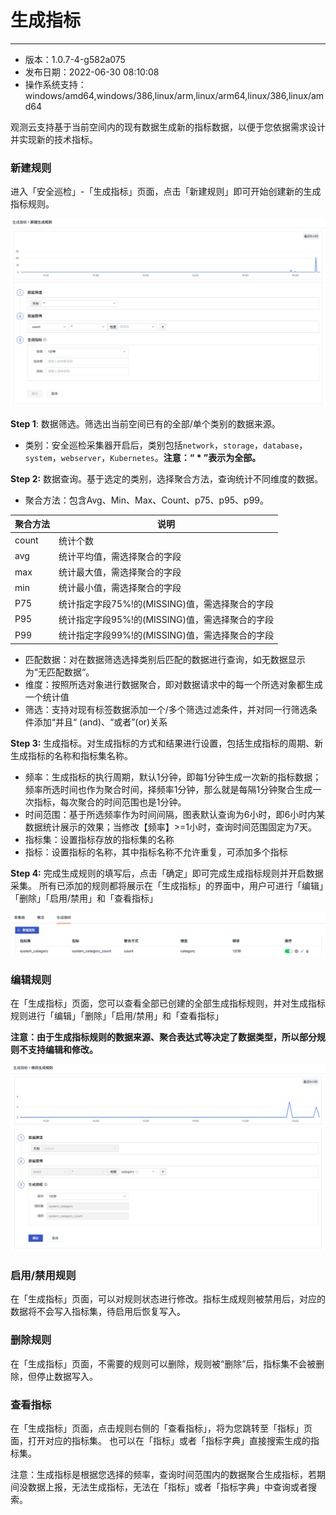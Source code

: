 # 生成指标
---
- 版本：1.0.7-4-g582a075
- 发布日期：2022-06-30 08:10:08
- 操作系统支持：windows/amd64,windows/386,linux/arm,linux/arm64,linux/386,linux/amd64


观测云支持基于当前空间内的现有数据生成新的指标数据，以便于您依据需求设计并实现新的技术指标。

### 新建规则

进入「安全巡检」-「生成指标」页面，点击「新建规则」即可开始创建新的生成指标规则。

![](img/7.metrics_create_11.png)

**Step 1**: 数据筛选。筛选出当前空间已有的全部/单个类别的数据来源。

- 类别：安全巡检采集器开启后，类别包括`network`，`storage`，`database`，`system`，`webserver`，`Kubernetes`。**注意：“ * ”表示为全部。**

**Step 2:** 数据查询。基于选定的类别，选择聚合方法，查询统计不同维度的数据。

-  聚合方法：包含Avg、Min、Max、Count、p75、p95、p99。

| 聚合方法 | 说明 |
| --- | --- |
| count | 统计个数 |
| avg | 统计平均值，需选择聚合的字段 |
| max | 统计最大值，需选择聚合的字段 |
| min | 统计最小值，需选择聚合的字段 |
| P75 | 统计指定字段75%!的(MISSING)值，需选择聚合的字段 |
| P95 | 统计指定字段95%!的(MISSING)值，需选择聚合的字段 |
| P99 | 统计指定字段99%!的(MISSING)值，需选择聚合的字段 |

- 匹配数据：对在数据筛选选择类别后匹配的数据进行查询，如无数据显示为“无匹配数据“。
- 维度：按照所选对象进行数据聚合，即对数据请求中的每一个所选对象都生成一个统计值
- 筛选：支持对现有标签数据添加一个/多个筛选过滤条件，并对同一行筛选条件添加“并且“ (and)、“或者”(or)关系

**Step 3:** 生成指标。对生成指标的方式和结果进行设置，包括生成指标的周期、新生成指标的名称和指标集名称。

- 频率：生成指标的执行周期，默认1分钟，即每1分钟生成一次新的指标数据；频率所选时间也作为聚合时间，择频率1分钟，那么就是每隔1分钟聚合生成一次指标，每次聚合的时间范围也是1分钟。
- 时间范围：基于所选频率作为时间间隔，图表默认查询为6小时，即6小时内某数据统计展示的效果；当修改【频率】>=1小时，查询时间范围固定为7天。
- 指标集：设置指标存放的指标集的名称
- 指标：设置指标的名称，其中指标名称不允许重复，可添加多个指标

**Step 4:** 完成生成规则的填写后，点击「确定」即可完成生成指标规则并开启数据采集。
所有已添加的规则都将展示在「生成指标」的界面中，用户可进行「编辑」「删除」「启用/禁用」和「查看指标」

![](img/7.metrics_create_12.png)

### 编辑规则

在「生成指标」页面，您可以查看全部已创建的全部生成指标规则，并对生成指标规则进行「编辑」「删除」「启用/禁用」和「查看指标」

**注意：由于生成指标规则的数据来源、聚合表达式等决定了数据类型，所以部分规则不支持编辑和修改。**

![](img/7.metrics_create_13.png)

### 启用/禁用规则

在「生成指标」页面，可以对规则状态进行修改。指标生成规则被禁用后，对应的数据将不会写入指标集，待启用后恢复写入。

### 删除规则

在「生成指标」页面，不需要的规则可以删除，规则被“删除”后，指标集不会被删除，但停止数据写入。

### 查看指标

在「生成指标」页面，点击规则右侧的「查看指标」，将为您跳转至「指标」页面，打开对应的指标集。
也可以在「指标」或者「指标字典」直接搜索生成的指标集。

注意：生成指标是根据您选择的频率，查询时间范围内的数据聚合生成指标，若期间没数据上报，无法生成指标，无法在「指标」或者「指标字典」中查询或者搜索。

